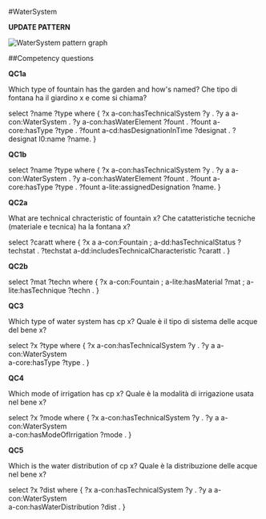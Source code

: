 #WaterSystem 

**UPDATE PATTERN**


![WaterSystem pattern graph](https://github.com/ICCD-MiBACT/ArCo/blob/DEV-1.3.0/ArCo-release/Documentation/ArchitecturalOrLandscapeHeritage\WaterSystem\WaterSystem-Pattern.drawio.png?raw=true)


##Competency questions

**QC1a**

Which type of fountain has the garden and how's named?
Che tipo di fontana ha il giardino x e come si chiama?

select ?name ?type where {
?x a-con:hasTechnicalSystem ?y .
?y a a-con:WaterSystem .
?y a-con:hasWaterElement ?fount .
?fount a-core:hasType ?type .
?fount a-cd:hasDesignationInTime ?designat .
?designat l0:name ?name.
}


**QC1b**

select ?name ?type where {
?x a-con:hasTechnicalSystem ?y .
?y a a-con:WaterSystem .
?y a-con:hasWaterElement ?fount .
?fount a-core:hasType ?type .
?fount a-lite:assignedDesignation ?name.
}


**QC2a**

What are technical chracteristic of fountain x?
Che catatteristiche tecniche (materiale e tecnica) ha la fontana x?

select ?caratt where {
?x a a-con:Fountain ;
a-dd:hasTechnicalStatus ?techstat .
?techstat a-dd:includesTechnicalCharacteristic ?caratt .
} 


**QC2b**

select ?mat ?techn where {
?x a-con:Fountain ;
a-lite:hasMaterial ?mat ;
a-lite:hasTechnique ?techn .
} 


**QC3**

Which type of water system has cp x?
Quale è il tipo di sistema delle acque del bene x?

select ?x ?type where {
?x a-con:hasTechnicalSystem ?y .
?y a a-con:WaterSystem  
a-core:hasType ?type .
}

**QC4**

Which mode of irrigation has cp x?
Quale è la modalità di irrigazione usata nel bene x?

select ?x ?mode where {
?x a-con:hasTechnicalSystem ?y .
?y a a-con:WaterSystem  
a-con:hasModeOfIrrigation ?mode .
}


**QC5**

Which is the water distribution of cp x?
Quale è la distribuzione delle acque nel bene x?

select ?x ?dist where {
?x a-con:hasTechnicalSystem ?y .
?y a a-con:WaterSystem  
a-con:hasWaterDistribution ?dist .
}
